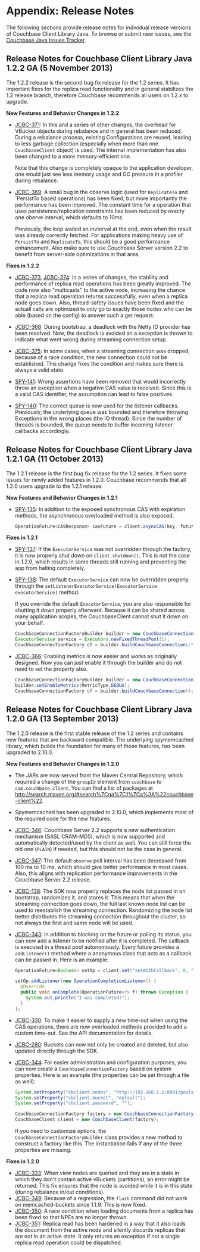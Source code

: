 # Appendix: Release Notes

The following sections provide release notes for individual release versions of
Couchbase Client Library Java. To browse or submit new issues, see the [Couchbase 
Java Issues Tracker](http://www.couchbase.com/issues/browse/JCBC).

<a id="couchbase-sdk-java-rn_1-2-2a"></a>

## Release Notes for Couchbase Client Library Java 1.2.2 GA (5 November 2013)

The 1.2.2 release is the second bug fix release for the 1.2 series. It has important
fixes for the replica read functionality and in general stabilizes the 1.2 release branch, 
therefore Couchbase recommends all users on 1.2.x to upgrade.

**New Features and Behavior Changes in 1.2.2**

 * [JCBC-371](http://www.couchbase.com/issues/browse/JCBC-371): In this and a series of
   other changes, the overhead for VBucket objects during rebalance and in general has
   been reduced. During a rebalance process, existing Configurations are reused, leading
   to less garbage collection (especially when more than one `CouchbaseClient` object)
   is used. The internal implementation has also been changed to a more memory-efficient
   one.

   Note that this change is completely opaque to the application developer, one would just
   see less memory usage and GC pressure in a profiler during rebalance.

 * [JCBC-369](http://www.couchbase.com/issues/browse/JCBC-369): A small bug in the observe
   logic (used for `ReplicateTo` and `PersistTo based operations) has been fixed, but more
   importantly the performance has been improved. The constant time for a operation that
   uses persistence/replication constraints has been reduced by exacty one oberve interval,
   which defaults to 10ms.

   Previously, the loop waited an invterval at the end, even when the result was already
   correctly fetched. For applications making heavy use of `PersistTo` and `ReplicateTo`,
   this should be a good performance enhancement. Also make sure to use Couchbase Server
   version 2.2 to benefit from server-side optimizations in that area.
   

**Fixes in 1.2.2**

 * [JCBC-373](http://www.couchbase.com/issues/browse/JCBC-373), 
   [JCBC-374](http://www.couchbase.com/issues/browse/JCBC-374): In a series of changes,
   the stability and performance of replica read operations has been greatly improved.
   The code now also "multicasts" to the active node, increasing the chance that a 
   replica read operation returns successfully, even when a replica node goes down.
   Also, thread-safety issues have been fixed and the actuall calls are optimized to
   only go to exactly those nodes who can be able (based on the config) to answer
   such a get request.

 * [JCBC-368](http://www.couchbase.com/issues/browse/JCBC-368): During bootstrap, a
   deadlock with the Netty IO provider has been resolved. Now, the deadlock is avoided
   an a exception is thrown to indicate what went wrong during streaming connection
   setup.

 * [JCBC-375](http://www.couchbase.com/issues/browse/JCBC-375): In some cases, when a 
   streaming connection was dropped, because of a race condition, the new connection
   could not be established. This change fixes the condition and makes sure there is
   always a valid state.

 * [SPY-141](http://www.couchbase.com/issues/browse/SPY-141): Wrong assertions have 
   been removed that would incorrectly throw an exception when a negative CAS value 
   is received. Since this is a valid CAS identifier, the assumption can lead to false 
   positives.
 
 * [SPY-140](http://www.couchbase.com/issues/browse/SPY-140): The correct queue is now 
   used for the listener callbacks. Previously, the underlying queue was bounded and
   therefore throwing Exceptions in the wrong places (the IO thread). Since the number
   of threads is bounded, the queue needs to buffer incoming listener callbacks accordingly.

<a id="couchbase-sdk-java-rn_1-2-1a"></a>

## Release Notes for Couchbase Client Library Java 1.2.1 GA (11 October 2013)

The 1.2.1 release is the first bug fix release for the 1.2 series. It fixes some
issues for newly added features in 1.2.0. Couchbase recommends that all 1.2.0 users  upgrade to the 1.2.1 release. 

**New Features and Behavior Changes in 1.2.1**

 * [SPY-135](http://www.couchbase.com/issues/browse/SPY-135): In addition to the 
   exposed synchronous CAS with expiration methods, the asynchronous
   overloaded method is also exposed.

   ```java
   OperationFuture<CASResponse> casFuture = client.asyncCAS(key, future.getCas(), 2, value);
   ```

**Fixes in 1.2.1**

 * [SPY-137](http://www.couchbase.com/issues/browse/SPY-137): If the `ExecutorService` was not
   overridden through the factory, it is now properly shut down on `client.shutdown()`. This is
   not the case in 1.2.0, which results in some threads still running and preventing the app
   from halting completely.
 * [SPY-138](http://www.couchbase.com/issues/browse/SPY-138): The default `ExecutorService`
   can now be overridden properly through the `setListenerExecutorService(ExecutorService executorService)`
   method.

   If you override the default `ExecutorService`, you are also responsible for shutting it down properly 
   afterward. Because it can be shared across many application scopes, the CouchbaseClient cannot shut it down on your behalf.

   ```java
   CouchbaseConnectionFactoryBuilder builder = new CouchbaseConnectionFactoryBuilder();
   ExecutorService service = Executors.newFixedThreadPool(1);
   CouchbaseConnectionFactory cf = builder.buildCouchbaseConnection(/*...*/);
   ```
 * [JCBC-366](http://www.couchbase.com/issues/browse/JCBC-366): Enabling metrics is now easier and works as originally designed. Now you can just enable it through the builder and do not need to set the property also.

   ```java
   CouchbaseConnectionFactoryBuilder builder = new CouchbaseConnectionFactoryBuilder();
   builder.setEnableMetrics(MetricType.DEBUG);
   CouchbaseConnectionFactory cf = builder.buildCouchbaseConnection();
   ```

<a id="couchbase-sdk-java-rn_1-2-0a"></a>

## Release Notes for Couchbase Client Library Java 1.2.0 GA (13 September 2013)

The 1.2.0 release is the first stable release of the 1.2 series and contains new features that are backward compatible. The underlying spymemcached library, which builds the foundation for many of those features, has been upgraded to 2.10.0.


**New Features and Behavior Changes in 1.2.0**

 * The JARs are now served from the Maven Central Repository, which required a change of the `groupId` element from `couchbase` to `com.couchbase.client`. You can find a list of packages
   at <http://search.maven.org/#search%7Cga%7C1%7Ca%3A%22couchbase-client%22>.
 * Spymemcached has been upgraded to 2.10.0, which implements most of the
   required code for the new features.
 * [JCBC-346](http://www.couchbase.com/issues/browse/JCBC-346): Couchbase Server 2.2 supports
   a new authentication mechanism (SASL CRAM-MD5), which is now supported and automatically
   detected/used by the client as well. You can still force the old one (`PLAIN`) if needed, 
   but this should not be the case in general.
 * [JCBC-347](http://www.couchbase.com/issues/browse/JCBC-347): The default `observe` poll interval
   has been decreased from 100 ms to 10 ms, which should give better performance in most cases. Also, this aligns with replication performance improvements in the Couchbase Server 2.2 release. 
 * [JCBC-138](http://www.couchbase.com/issues/browse/JCBC-138): The SDK now properly replaces the
   node list passed in on bootstrap, randomizes it, and stores it. This means that when the streaming
   connection goes down, the full last known node list can be used to reestablish the streaming
   connection. Randomizing the node list better distributes the streaming connection throughout
   the cluster, so not always the first and same node will be used.
 * [JCBC-343](http://www.couchbase.com/issues/browse/JCBC-343): In addition to blocking on the future
   or polling its status, you can now add a listener to be notified after it is completed. The
   callback is executed in a thread pool autonomously. Every future provides a `addListener()`
   method where a anonymous class that acts as a callback can be passed in. Here is an example:

   ```java
   OperationFuture<Boolean> setOp = client.set("setWithCallback", 0, "content");

   setOp.addListener(new OperationCompletionListener() {
     @Override
     public void onComplete(OperationFuture<?> f) throws Exception {
       System.out.println("I was completed!");
     }
   };
   ```
 * [JCBC-330](http://www.couchbase.com/issues/browse/JCBC-330): To make it easier to supply a new
   time-out when using the CAS operations, there are now overloaded methods provided to add a custom
   time-out. See the API documentation for details.
 * [JCBC-280](http://www.couchbase.com/issues/browse/JCBC-280): Buckets can now not only be created and deleted, but also updated directly through the SDK.
 * [JCBC-344](http://www.couchbase.com/issues/browse/JCBC-344): For easier administration and
   configuration purposes, you can now create a `CouchbaseConnectionFactory` based on system properties.
   Here is an example (the properties can be set through a file as well):

   ```java
   System.setProperty("cbclient.nodes", "http://192.168.1.1:8091/pools;192.168.1.2");
   System.setProperty("cbclient.bucket", "default");
   System.setProperty("cbclient.password", "");

   CouchbaseConnectionFactory factory = new CouchbaseConnectionFactory();
   CouchbaseClient client = new CouchbaseClient(factory);
   ```

   If you need to customize options, the `CouchbaseConnectionFactoryBuilder`  class provides a new method to
   construct a factory like this. The instantiation fails if any of the three properties are missing.

**Fixes in 1.2.0**
  	
 * [JCBC-333](http://www.couchbase.com/issues/browse/JCBC-333): When view nodes are queried and they are in a state in which they don't contain active vBuckets
   (partitions), an error might be returned. This fix ensures that the node is avoided while it is in this state (during rebalance in/out conditions).
 * [JCBC-349](http://www.couchbase.com/issues/browse/JCBC-349): Because of a regression, the
   `flush` command did not work on memcached-buckets since 1.1.9. This is now fixed.
 * [JCBC-350](http://www.couchbase.com/issues/browse/JCBC-350): A race condition when loading 
   documents from a replica has been fixed so that NPEs are no longer thrown.
 * [JCBC-351](http://www.couchbase.com/issues/browse/JCBC-351): Replica read has been hardened
   in a way that it also loads the document from the active node and silently discards replicas
   that are not in an active state. It only returns an exception if not a single replica read
   operation could be dispatched.
